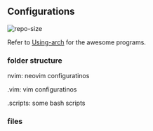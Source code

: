 
## Configurations
![repo-size](https://img.shields.io/github/repo-size/ahacad/configurations) 

Refer to [Using-arch](https://github.com/ahacad/using-arch)  for the awesome programs.


### folder structure

nvim: neovim configuratinos

.vim: vim configuratinos

.scripts: some bash scripts


### files


